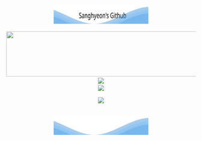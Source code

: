 <div align="center">
    <img src="background.svg" width="50%" height="50" alt="css-in-readme">
</div>


<br/>
<a href="https://github.com/devxb/gitanimals">
  <img src="https://render.gitanimals.org/lines/4angyeon?pet-id=1" width="1000" height="120"/>
</a>

<div align="center">
    <div>
        <img src="https://github-readme-stats.vercel.app/api/top-langs?username=4anghyeon&exclude_repo=sanghyeon-digital-garden&layout=donut" /> 
    </div>
    <div>
        <img src="https://github-readme-stats.vercel.app/api?username=4anghyeon&show_icons=true&theme=default&locale" />
    </div>

<p>
  <a href="https://hits.seeyoufarm.com"><img src="https://hits.seeyoufarm.com/api/count/incr/badge.svg?url=https%3A%2F%2Fgithub.com%2F4anghyeon&count_bg=%234dabf7&title_bg=%23228be6&icon=github.svg&icon_color=%23E7E7E7&title=hits&edge_flat=false"/></a>
</p>
<br/>
    <img src="footer.svg" width="50%" height="50" alt="css-in-readme">
</div>
